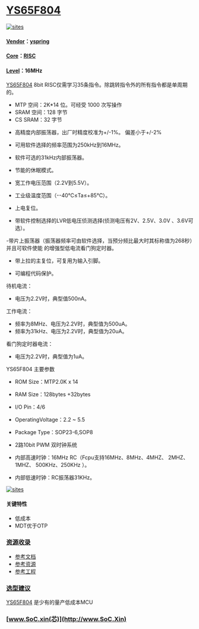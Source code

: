 ﻿# [YS65F804](https://github.com/SoCXin/YS65F804)

[![sites](http://182.61.61.133/link/resources/SoC.png)](http://www.SoC.Xin)

#### [Vendor](https://github.com/SoCXin/Vendor)：[yspring](http://www.yspringtech.com/)
#### [Core](https://github.com/SoCXin/RISC)：[RISC](https://github.com/SoCXin/RISC)
#### [Level](https://github.com/SoCXin/Level)：16MHz

[YS65F804](https://github.com/SoCXin/YS65F804) 8bit RISC仅需学习35条指令。除跳转指令外的所有指令都是单周期的。

* MTP 空间：2K*14 位。可经受 1000 次写操作
* SRAM 空间：128 字节
* CS SRAM：32 字节

- 高精度内部振荡器，出厂时精度校准为+/-1%。 偏差小于+/-2%

- 可用软件选择的频率范围为250kHz到16MHz。

- 软件可选的31kHz内部振荡器。

- 节能的休眠模式。

- 宽工作电压范围（2.2V到5.5V）。

- 工业级温度范围（--40℃≤Ta≤+85℃）。

- 上电复位。

- 带软件控制选择的LVR低电压侦测选择(侦测电压有2V、2.5V、3.0V 、3.6V可选）。

-带片上振荡器（振荡器频率可由软件选择，当预分频比最大时其标称值为268秒）并且可软件使能 的增强型低电流看门狗定时器。

- 带上拉的主复位，可复用为输入引脚。

- 可编程代码保护。



待机电流：

- 电压为2.2V时，典型值500nA。

工作电流：

- 频率为8MHz、电压为2.2V时，典型值为500uA。
- 频率为31kHz、电压为2.2V时，典型值为20uA。

看门狗定时器电流：

- 电压为2.2V时，典型值为1uA。

YS65F804 主要参数
- ROM Size：MTP2.0K x 14
- RAM Size：128bytes +32bytes
- I/O Pin：4/6
- OperatingVoltage：2.2 ~ 5.5
- Package Type：SOP23-6,SOP8
- 2路10bit PWM
双时钟系统

- 内部高速时钟：16MHz RC（Fcpu支持16MHz、8MHz、4MHZ、 2MHZ、 1MHZ、 500KHz、250KHz ）。
- 内部低速时钟：RC振荡器31KHz。


[![sites](docs/YS65F804.png)](http://www.yspringtech.com/upload/down/YS65F804%20V1.2.pdf)

#### 关键特性

* 低成本
* MDT优于OTP

### [资源收录](https://github.com/SoCXin/YS65F804)

* [参考文档](docs/)
* [参考资源](src/)
* [参考工程](project/)

### [选型建议](https://github.com/SoCXin)

[YS65F804](https://github.com/SoCXin/YS65F804) 是少有的量产低成本MCU


###  [www.SoC.xin(芯)](http://www.SoC.Xin)
